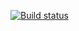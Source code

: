 [![Build status](https://ci.appveyor.com/api/projects/status/7salvdfinw0vcdem/branch/main?svg=true)](https://ci.appveyor.com/project/Anastasy88/page-objiect/branch/main)
